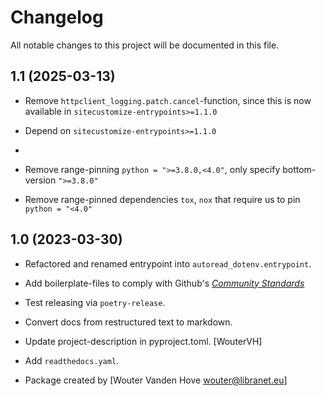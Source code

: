 # Changelog

All notable changes to this project will be documented in this file.


## 1.1 (2025-03-13)
- Remove ``httpclient_logging.patch.cancel``-function, since this is now available in ``sitecustomize-entrypoints>=1.1.0``

- Depend on ``sitecustomize-entrypoints>=1.1.0``
-
- Remove range-pinning ``python = ">=3.8.0,<4.0"``, only specify bottom-version ``">=3.8.0"``

- Remove range-pinned dependencies ``tox``, ``nox`` that require us to pin ``python = "<4.0"``


## 1.0 (2023-03-30)

- Refactored and renamed entrypoint into ``autoread_dotenv.entrypoint``.

- Add boilerplate-files to comply with Github's [_Community Standards_](https://github.com/libranet/httpclient-logging/community)

- Test releasing via ``poetry-release``.

- Convert docs from restructured text to markdown.

- Update project-description in pyproject.toml. [WouterVH]

- Add ``readthedocs.yaml``.

- Package created by [Wouter Vanden Hove <wouter@libranet.eu>]
